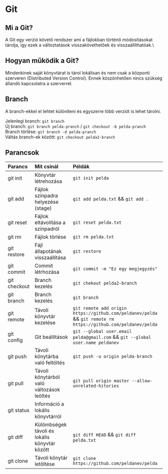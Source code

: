 # Git
## Mi a Git?
A Git egy verzió követő rendszer ami a fájlokban történő módosításokat tárolja, így ezek a változtatások visszakövethetőek és visszaállíthatóak.\

## Hogyan működik a Git?
Mindenkinek saját könyvtárat is tárol lokálisan és nem csak a központi szerveren (Distributed Version Control). Ennek köszönhetően nincs szükség állandó kapcsolatra a szerverrel.

## Branch

A branch-ekkel el lehtet különíteni és egyszerre több verziót is lehet tárolni.

Jelenlegi branch: `git branch`\
Új branch: `git branch pelda-pranch` / `git checkout -b pelda-pranch`\
Branch törlése: `git branch -d pelda-pranch`\
Váltás branch-ek között: `git checkout pelda2-branch`

## Parancsok

|Parancs|Mit csinál|Példák|
|:---|:---|:---|
|git init|Könyvtár létrehozása|`git init pelda`|
|git add|Fájlok színpadra helyezése (stage)|`git add pelda.txt` && `git add .`|
|git reset|Fájlok eltávolítása a színpadról|`git reset pelda.txt`|
|git rm|Fájlok törlése|`git rm pelda.txt`|
|git restore|Fájl állapotának visszaállítása|`git restore `|
|git commit|Commit létrhozása|`git commit -m "Ez egy megjegyzés"`|
|git checkout|Branch kezelés|`git chekout pelda2-branch`|
|git branch|Branch kezelés|`git branch `|
|git remote|Távoli könyvtár kezelése|`git remote add origin https://github.com/peldanev/pelda` && `git remote rm https://github.com/peldanev/pelda`|
|git config|Git beállítások|`git --global user.email pelda@gmail.com` && `git --global user.name peldanev`|
|git push|Távoli könytárba való feltöltés|`git push -u origin pelda-branch`|
|git pull|Távoli könytárból való változások leöltés|`git pull origin master --allow-unrelated-hitories`|
|git status|Információ a lokális könyvtárról|
|git diff|Külömbségek távoli és lokális könyvtár között|`git diff HEAD` && `git diff pelda.txt`|
|git clone|Távoli könytár letöltése|`git clone https://github.com/peldanev/pelda`|
